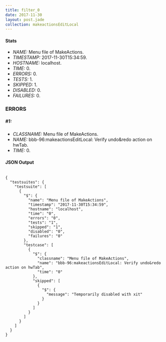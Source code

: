 ```yaml
---
title: filter_0
date: 2017-11-30
layout: post.jade
collection: makeactionsEditLocal
---
```


#### Stats
- *NAME:* Menu file of MakeActions.
- *TIMESTAMP:* 2017-11-30T15:34:59.
- *HOSTNAME:* localhost.
- *TIME:* 0.
- *ERRORS:* 0.
- *TESTS:* 1.
- *SKIPPED:* 1.
- *DISABLED:* 0.
- *FAILURES:* 0.


### ERRORS

##### #1:
- *CLASSNAME:* Menu file of MakeActions.
- *NAME:* bbb-96:makeactionsEditLocal: Verify undo&redo action on hwTab.
- *TIME:* 0.



<h4>JSON Output</h4>
<pre><code class="language-json">
{
  "testsuites": {
    "testsuite": [
      {
        "$": {
          "name": "Menu file of MakeActions",
          "timestamp": "2017-11-30T15:34:59",
          "hostname": "localhost",
          "time": "0",
          "errors": "0",
          "tests": "1",
          "skipped": "1",
          "disabled": "0",
          "failures": "0"
        },
        "testcase": [
          {
            "$": {
              "classname": "Menu file of MakeActions",
              "name": "bbb-96:makeactionsEditLocal: Verify undo&redo action on hwTab",
              "time": "0"
            },
            "skipped": [
              {
                "$": {
                  "message": "Temporarily disabled with xit"
                }
              }
            ]
          }
        ]
      }
    ]
  }
}
</code></pre>